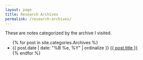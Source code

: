 ```yaml
---
layout: page
title: Research Archives
permalink: /research-archives/
---
```


<p>These are notes categorized by the archive I visited.</p>

<ul class="listing">
{% for post in site.categories.Archives %}
    <li>
        <span>{{ post.date | date: "%B %e, %Y" | ordinalize  }}</span>
        <a href="{{ post.url }}">{{ post.title }}</a>
    </li>
{% endfor %}
</ul>